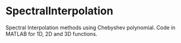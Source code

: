 # SpectralInterpolation
Spectral Interpolation methods using Chebyshev polynomial. Code in MATLAB for 1D, 2D and 3D functions.
